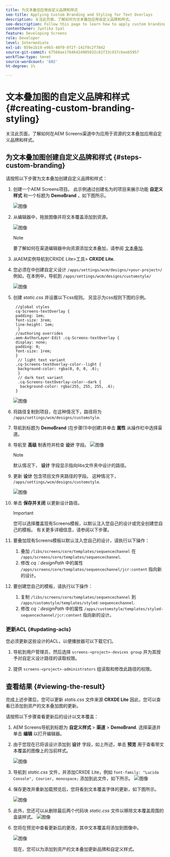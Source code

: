 ```yaml
---
title: 为文本叠加应用自定义品牌和样式
seo-title: Applying Custom Branding and Styling for Text Overlays
description: 关注此页面，了解如何为文本叠加应用自定义品牌和样式。
seo-description: Follow this page to learn how to apply custom branding and styling for Text Overlays.
contentOwner: Jyotika Syal
feature: Developing Screens
role: Developer
level: Intermediate
exl-id: 059e1b19-e9b5-48f0-8f2f-141f0c2f7842
source-git-commit: 67560ae17646424985032c81f33c937c6eeb5957
workflow-type: tm+mt
source-wordcount: '602'
ht-degree: 1%

---
```


# 文本叠加图的自定义品牌和样式 {#creating-custom-branding-styling}

关注此页面，了解如何在AEM Screens渠道中为应用于资源的文本叠加应用自定义品牌和样式。

## 为文本叠加图创建自定义品牌和样式 {#steps-custom-branding}

请按照以下步骤为文本叠加创建自定义品牌和样式：

1. 创建一个AEM Screens项目。 此示例通过创建名为的项目来展示功能 **自定义样式** 和一个标题为 **DemoBrand** ，如下图所示。

   ![图像](/help/user-guide/assets/custom-brand/custom-brand1.png)

1. 从编辑器中，拖放图像并将文本覆盖添加到资源。

   ![图像](/help/user-guide/assets/custom-brand/custom-brand2.png)

   >[!NOTE]
   >要了解如何在渠道编辑器中向资源添加文本叠加，请参阅 [文本叠加](/help/user-guide/text-overlay.md).

1. 从AEM实例导航到CRXDE Lite>工具> **CRXDE Lite**.

1. 您必须在中创建自定义设计 `/apps/settings/wcm/designs/<your-project>/`例如，在本例中，导航到 `/apps/settings/wcm/designs/customstyle/`

   ![图像](/help/user-guide/assets/custom-brand/custom-brand3.png)

1. 创建 *static.css* 并设置以下css规则。 另显示为css规则下图的示例。

   ```shell
    //global styles
    cq-Screens-textOverlay {
    padding: 1em;
    font-size: 3rem;
    line-height: 1em;
     }
    //authoring overrides
   .aem-AuthorLayer-Edit .cq-Screens-textOverlay {
    display: none;
    padding: 0;
    font-size: 1rem;
    }
     // light text variant
    .cq-Screens-textOverlay-color--light {
     background-color: rgba(0, 0, 0, .6);
     }
     // dark text variant
     .cq-Screens-textOverlay-color--dark {
      background-color: rgba(255, 255, 255, .6);
    }
   ```

   ![图像](/help/user-guide/assets/custom-brand/custom-brand4.png)

1. 将路径复制到项目，在这种情况下，路径将为 `/apps/settings/wcm/designs/customstyle`.

1. 导航到标题为 **DemoBrand** (在步骤(1)中创建)并单击 **属性** 从操作栏中选择渠道。

1. 导航至 **高级** 制表符并检查 **设计** 字段。
   ![图像](/help/user-guide/assets/custom-brand/custom-brand5.png)

   >[!NOTE]
   >默认情况下， **设计** 字段显示指向libs文件夹中设计的路径。

1. 更新 **设计** 包含项目文件夹路径的字段。 这种情况下， `/apps/settings/wcm/designs/customstyle`.

   ![图像](/help/user-guide/assets/custom-brand/custom-brand6.png)

1. 单击 **保存并关闭** 以更新设计路径。

   >[!IMPORTANT]
   >您可以选择覆盖现有Screens模板，以默认注入您自己的设计或完全创建您自己的模板。 有关更多详细信息，请参阅以下步骤。

1. 要叠加现有Screens模板以默认注入您自己的设计，请执行以下操作：

   1. 叠加 `/libs/screens/core/templates/sequencechannel` 在 `/apps/screens/core/templates/sequencechannel`.
   1. 修改 *cq：designPath* 中的属性 `/apps/screens/core/templates/sequencechannel/jcr:content` 指向新的设计。

1. 要创建您自己的模板，请执行以下操作：
   1. 复制 `/libs/screens/core/templates/sequencechannel` 到 `/apps/customstyle/templates/styled-sequencechannel`.
   1. 修改 *cq：designPath* 中的属性 `/apps/customstyle/templates/styled-sequencechannel/jcr:content` 指向新的设计。


### 更新ACL {#updating-acls}

您必须更新这些设计的ACL，以便播放器可以下载它们。

1. 导航到用户管理员，然后选择 `screens-<project>-devices group` 并为其授予对自定义设计路径的读取权限。

1. 提供 `screens-<project>-administrators` 组读取和修改此路径的权限。

## 查看结果 {#viewing-the-result}

完成上述步骤后，您可以更新 *statis.css* 文件来源 **CRXDE Lite** 因此，您可以查看已添加到资产的文本叠加图的更新。

请按照以下步骤查看更新后的设计以文本覆盖：

1. AEM Screens导航到标题为 **自定义样式** > **渠道** > **DemoBrand**. 选择渠道并单击 **编辑** 以打开编辑器。

1. 由于您现在已将该设计添加到 **设计** 字段，如上所述，单击 **预览** 用于查看带文本覆盖的图像上的当前样式。

   ![图像](/help/user-guide/assets/custom-brand/custom-brand7.png)

1. 导航到 *static.css* 文件，并添加CRXDE Lite，例如 `font-family: "Lucida Console", Courier, monospace;` 添加到此文件，如下所示。
   ![图像](/help/user-guide/assets/custom-brand/custom-brand8.png)

1. 保存更改并重新加载预览后，您将看到文本覆盖字体的更新，如下图所示。

   ![图像](/help/user-guide/assets/custom-brand/custom-brand9.png)

1. 此外，您还可以从删除最后两个代码块 *static.css* 文件以移除文本覆盖周围的盒装样式。
   ![图像](/help/user-guide/assets/custom-brand/custom-brand10.png)

1. 您将在预览中查看更新后的更改，其中文本覆盖将添加到图像中。

   ![图像](/help/user-guide/assets/custom-brand/custom-brand11.png)

   现在，您可以为添加到资产的文本叠加更新品牌和自定义样式。
